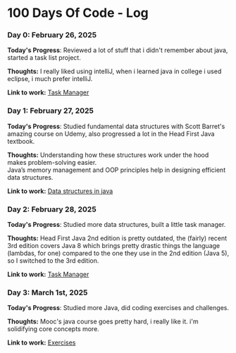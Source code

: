 # 100 Days Of Code - Log

### Day 0: February 26, 2025

**Today's Progress**: Reviewed a lot of stuff that i didn't remember about java, started a task list project.

**Thoughts:** I really liked using intelliJ, when i learned java in college i used eclipse, i much prefer intelliJ.

**Link to work:** [Task Manager](#)

### Day 1: February 27, 2025

**Today's Progress**: Studied fundamental data structures with Scott Barret's amazing course on Udemy, also progressed a lot in the Head First Java textbook.

**Thoughts:** Understanding how these structures work under the hood makes problem-solving easier.\
Java’s memory management and OOP principles help in designing efficient data structures.

**Link to work:** [Data structures in java](https://github.com/leonardof108/JavaDataStructures)


### Day 2: February 28, 2025

**Today's Progress**: Studied more data structures, built a little task manager.

**Thoughts:** Head First Java 2nd edition is pretty outdated, the (fairly) recent 3rd edition covers Java 8 which brings pretty drastic things the language (lambdas, for one) compared to the one they use in the 2nd edition (Java 5), so I switched to the 3rd edition.

**Link to work:** [Task Manager](https://github.com/leonardof108/TaskManager)

### Day 3: March 1st, 2025

**Today's Progress**: Studied more Java, did coding exercises and challenges.

**Thoughts:** Mooc's java course goes pretty hard, i really like it. i'm solidifying core concepts more.

**Link to work:** [Exercises](https://github.com/leonardof108/JavaExercises)
